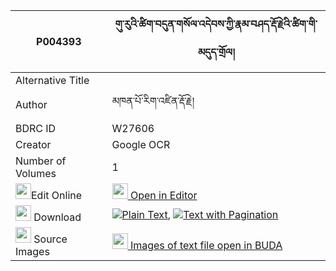 |P004393|གུ་རུའི་ཚིག་བདུན་གསོལ་འདེབས་ཀྱི་རྣམ་བཤད་རྡོ་རྗེའི་ཚིག་གི་མདུད་གྲོལ། 
| --- | --- 
|Alternative Title |
|Author| མཁན་པོ་རིག་འཛིན་རྡོ་རྗེ།
|BDRC ID | W27606
|Creator | Google OCR
|Number of Volumes| 1
|<img width="25" src="https://img.icons8.com/color/25/000000/edit-property.png">Edit Online| [<img width="25" src="https://avatars.githubusercontent.com/u/45091458?s=200&v=4"> Open in Editor](http://editor.openpecha.org/P004393)
|<img width="25" src="https://img.icons8.com/fluent/48/000000/download-2.png"/>  Download | [![](https://img.icons8.com/color/20/000000/txt.png)Plain Text](https://github.com/Openpecha/P004393/releases/download/v1/guru_i_tsik_dun_soldeb_kyi_nam_plain_P004393.zip), [![](https://img.icons8.com/color/20/000000/txt.png)Text with Pagination](https://github.com/Openpecha/P004393/releases/download/v1/guru_i_tsik_dun_soldeb_kyi_nam_pages_P004393.zip)
|<img width="25" src="https://img.icons8.com/plasticine/100/000000/pictures-folder.png"/>  Source Images | [<img width="25" src="https://library.bdrc.io/icons/BUDA-small.svg"> Images of text file open in BUDA](https://library.bdrc.io/show/bdr:W27606)